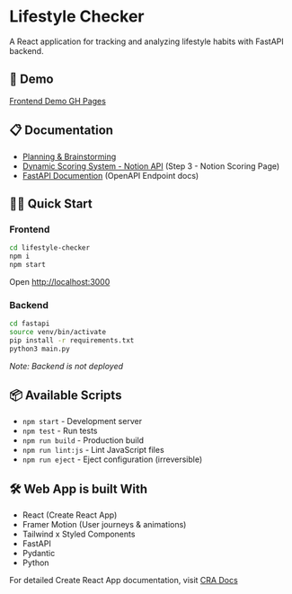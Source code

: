 # Lifestyle Checker

A React application for tracking and analyzing lifestyle habits with FastAPI backend.

## 🚀 Demo

[Frontend Demo GH Pages](https://shiraz-v8.github.io/lifestyle-checker/)

## 📋 Documentation

- [Planning & Brainstorming](./docs/planning-brainstorm.md)
- [Dynamic Scoring System - Notion API](https://www.notion.so/spiralz/lifestyle-checker-2589fe8b1f7c80bfb96eee1bbf7bbe25) (Step 3 - Notion Scoring Page)
- [FastAPI Documention](http://localhost:5005/docs) (OpenAPI Endpoint docs)

## 🏃‍♂️ Quick Start

### Frontend

```bash
cd lifestyle-checker
npm i
npm start
```

Open [http://localhost:3000](http://localhost:3000)

### Backend

```bash
cd fastapi
source venv/bin/activate
pip install -r requirements.txt
python3 main.py
```

_Note: Backend is not deployed_

## 📦 Available Scripts

- `npm start` - Development server
- `npm test` - Run tests
- `npm run build` - Production build
- `npm run lint:js` - Lint JavaScript files
- `npm run eject` - Eject configuration (irreversible)

## 🛠️ Web App is built With

- React (Create React App)
- Framer Motion (User journeys & animations)
- Tailwind x Styled Components
- FastAPI
- Pydantic
- Python

For detailed Create React App documentation, visit [CRA Docs](https://facebook.github.io/create-react-app/docs/getting-started)
